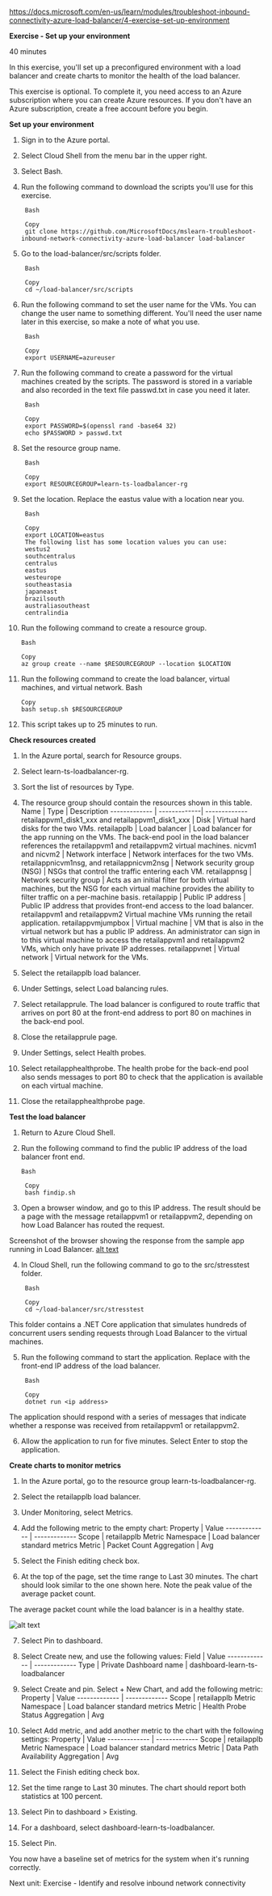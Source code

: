 https://docs.microsoft.com/en-us/learn/modules/troubleshoot-inbound-connectivity-azure-load-balancer/4-exercise-set-up-environment

**Exercise - Set up your environment**

40 minutes

In this exercise, you'll set up a preconfigured environment with a load balancer and create charts to monitor the health of the load balancer.

This exercise is optional. To complete it, you need access to an Azure subscription where you can create Azure resources. If you don't have an Azure subscription, create a free account before you begin.


**Set up your environment**

1. Sign in to the Azure portal.
2. Select Cloud Shell from the menu bar in the upper right.
3. Select Bash.
4. Run the following command to download the scripts you'll use for this exercise.

        Bash

        Copy
        git clone https://github.com/MicrosoftDocs/mslearn-troubleshoot-inbound-network-connectivity-azure-load-balancer load-balancer
5. Go to the load-balancer/src/scripts folder.

        Bash

        Copy
        cd ~/load-balancer/src/scripts
6. Run the following command to set the user name for the VMs. You can change the user name to something different. You'll need the user name later in this exercise, so make a note of what you use.

        Bash

        Copy
        export USERNAME=azureuser
7. Run the following command to create a password for the virtual machines created by the scripts. The password is stored in a variable and also recorded in the text file passwd.txt in case you need it later.

        Bash

        Copy
        export PASSWORD=$(openssl rand -base64 32)
        echo $PASSWORD > passwd.txt
8. Set the resource group name.

        Bash

        Copy
        export RESOURCEGROUP=learn-ts-loadbalancer-rg
9. Set the location. Replace the eastus value with a location near you.

        Bash

        Copy
        export LOCATION=eastus
        The following list has some location values you can use:
        westus2
        southcentralus
        centralus
        eastus
        westeurope
        southeastasia
        japaneast
        brazilsouth
        australiasoutheast
        centralindia
10. Run the following command to create a resource group.

        Bash

        Copy
        az group create --name $RESOURCEGROUP --location $LOCATION

11. Run the following command to create the load balancer, virtual machines, and virtual network.
        Bash

        Copy
        bash setup.sh $RESOURCEGROUP
12. This script takes up to 25 minutes to run.


**Check resources created**

1. In the Azure portal, search for Resource groups.
2. Select learn-ts-loadbalancer-rg.
3. Sort the list of resources by Type.
4. The resource group should contain the resources shown in this table.
Name    | Type   |  Description
------------- | -------------| -------------
retailappvm1_disk1_xxx and retailappvm1_disk1_xxx    | Disk   |  Virtual hard disks for the two VMs.
retailapplb   |  Load balancer   |  Load balancer for the app running on the VMs. The back-end pool in the load balancer references the retailappvm1 and retailappvm2 virtual machines.
nicvm1 and nicvm2  |   Network interface  |   Network interfaces for the two VMs.
retailappnicvm1nsg, and retailappnicvm2nsg   |  Network security group (NSG)   |  NSGs that control the traffic entering each VM.
retailappnsg   |  Network security group   |  Acts as an initial filter for both virtual machines, but the NSG for each virtual machine provides the ability to filter traffic on a per-machine basis.
retailappip |    Public IP address |    Public IP address that provides front-end access to the load balancer.
retailappvm1 and retailappvm2    Virtual machine    VMs running the retail application.
retailappvmjumpbox  |   Virtual machine  |   VM that is also in the virtual network but has a public IP address. An administrator can sign in to this virtual machine to access the retailappvm1 and retailappvm2 VMs, which only have private IP addresses.
retailappvnet   |  Virtual network  |   Virtual network for the VMs.


5. Select the retailapplb load balancer.
6. Under Settings, select Load balancing rules.
7. Select retailapprule. The load balancer is configured to route traffic that arrives on port 80 at the front-end address to port 80 on machines in the back-end pool.
8. Close the retailapprule page.
9. Under Settings, select Health probes.
10. Select retailapphealthprobe. The health probe for the back-end pool also sends messages to port 80 to check that the application is available on each virtual machine.
11. Close the retailapphealthprobe page.



**Test the load balancer**
1. Return to Azure Cloud Shell.
2. Run the following command to find the public IP address of the load balancer front end.
   
       Bash

        Copy
        bash findip.sh
3. Open a browser window, and go to this IP address. The result should be a page with the message retailappvm1 or retailappvm2, depending on how Load Balancer has routed the request.

Screenshot of the browser showing the response from the sample app running in Load Balancer.
[alt text](https://docs.microsoft.com/en-us/learn/modules/troubleshoot-inbound-connectivity-azure-load-balancer/media/4-browser-response.png)

4. In Cloud Shell, run the following command to go to the src/stresstest folder.

        Bash

        Copy
        cd ~/load-balancer/src/stresstest

This folder contains a .NET Core application that simulates hundreds of concurrent users sending requests through Load Balancer to the virtual machines.

5. Run the following command to start the application. Replace <ip address> with the front-end IP address of the load balancer.

        Bash

        Copy
        dotnet run <ip address>

The application should respond with a series of messages that indicate whether a response was received from retailappvm1 or retailappvm2.

6. Allow the application to run for five minutes. Select Enter to stop the application.



**Create charts to monitor metrics**
1. In the Azure portal, go to the resource group learn-ts-loadbalancer-rg.
2. Select the retailapplb load balancer.
3. Under Monitoring, select Metrics.
4. Add the following metric to the empty chart:
Property   |  Value
------------- | -------------
Scope   |  retailapplb
Metric Namespace   |  Load balancer standard metrics
Metric  |   Packet Count
Aggregation  |   Avg

5. Select the Finish editing check box.
6. At the top of the page, set the time range to Last 30 minutes. The chart should look similar to the one shown here. Note the peak value of the average packet count.

The average packet count while the load balancer is in a healthy state.

![alt text](https://docs.microsoft.com/en-us/learn/modules/troubleshoot-inbound-connectivity-azure-load-balancer/media/4-packet-count-healthy.png)


7. Select Pin to dashboard.
8. Select Create new, and use the following values:
Field   |   Value
------------- | -------------
Type   |   Private
Dashboard name   |   dashboard-learn-ts-loadbalancer


10. Select Create and pin.
Select + New Chart, and add the following metric:
Property  |    Value
------------- | -------------
Scope    |  retailapplb
Metric Namespace   |   Load balancer standard metrics
Metric   |   Health Probe Status
Aggregation    |  Avg


11. Select Add metric, and add another metric to the chart with the following settings:
Property    |  Value
------------- | -------------
Scope  |    retailapplb
Metric Namespace   |   Load balancer standard metrics
Metric    |  Data Path Availability
Aggregation    |  Avg

12. Select the Finish editing check box.
12. Set the time range to Last 30 minutes. The chart should report both statistics at 100 percent.
14. Select Pin to dashboard > Existing.
15. For a dashboard, select dashboard-learn-ts-loadbalancer.
16. Select Pin.

You now have a baseline set of metrics for the system when it's running correctly.


Next unit: Exercise - Identify and resolve inbound network connectivity

